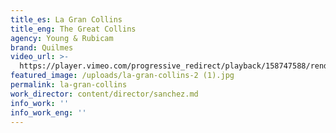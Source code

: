 ```yaml
---
title_es: La Gran Collins
title_eng: The Great Collins
agency: Young & Rubicam
brand: Quilmes
video_url: >-
  https://player.vimeo.com/progressive_redirect/playback/158747588/rendition/1080p/file.mp4?loc=external&log_user=0&signature=f3d2471c9749d0c7c52ebdf83245866055cb1ded2628e32aadd1748506bab584
featured_image: /uploads/la-gran-collins-2 (1).jpg
permalink: la-gran-collins
work_director: content/director/sanchez.md
info_work: ''
info_work_eng: ''
---
```


